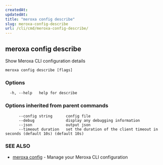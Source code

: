 ```yaml
---
createdAt: 
updatedAt: 
title: "meroxa config describe"
slug: meroxa-config-describe
url: /cli/cmd/meroxa-config-describe/
---
```

## meroxa config describe

Show Meroxa CLI configuration details

```
meroxa config describe [flags]
```

### Options

```
  -h, --help   help for describe
```

### Options inherited from parent commands

```
      --config string      config file
      --debug              display any debugging information
      --json               output json
      --timeout duration   set the duration of the client timeout in seconds (default 10s) (default 10s)
```

### SEE ALSO

* [meroxa config](/cli/cmd/meroxa-config/)	 - Manage your Meroxa CLI configuration

